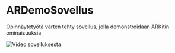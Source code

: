 # ARDemoSovellus

Opinnäytetyötä varten tehty sovellus, jolla demonstroidaan ARKitin ominaisuuksia

![Video sovelluksesta](https://i.imgur.com/Og7KtyI.gifv)
